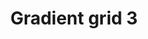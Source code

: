 ---
layout: item
serie: grids
number: 3
medium: paper
title: Gradient grid 3
about: Acrylic on 224g white grained paper, 50x50cm. 2017
---
